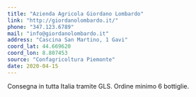```yaml
---
title: "Azienda Agricola Giordano Lombardo"
link: "http://giordanolombardo.it/"
phone: "347.123.6789"
mail: "info@giordanolombardo.it"
address: "Cascina San Martino, 1 Gavi"
coord_lat: 44.669620
coord_lon: 8.807453
source: "Confagricoltura Piemonte"
date: 2020-04-15
---
```


Consegna in tutta Italia tramite GLS. Ordine minimo 6 bottiglie.